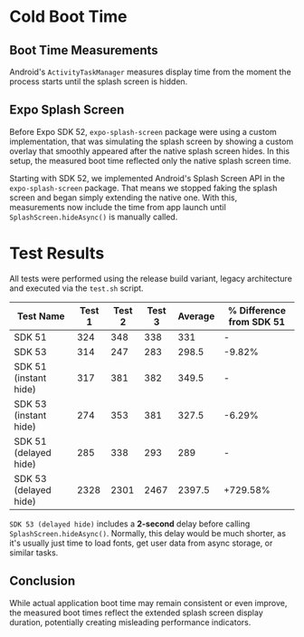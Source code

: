# Cold Boot Time

## Boot Time Measurements

Android's `ActivityTaskManager` measures display time from the moment the process starts until the splash screen is hidden.

## Expo Splash Screen

Before Expo SDK 52, `expo-splash-screen` package were using a custom implementation, that was simulating the splash screen by showing a custom overlay that smoothly appeared after the native splash screen hides. In this setup, the measured boot time reflected only the native splash screen time.

Starting with SDK 52, we implemented Android's Splash Screen API in the `expo-splash-screen` package. That means we stopped faking the splash screen and began simply extending the native one. With this, measurements now include the time from app launch until `SplashScreen.hideAsync()` is manually called.

# Test Results

All tests were performed using the release build variant, legacy architecture and executed via the `test.sh` script.

| Test Name             | Test 1 | Test 2 | Test 3 | Average | % Difference from SDK 51 |
| --------------------- | ------ | ------ | ------ | ------- | ------------------------ |
| SDK 51                | 324    | 348    | 338    | 331     | -                        |
| SDK 53                | 314    | 247    | 283    | 298.5   | -9.82%                   |
| SDK 51 (instant hide) | 317    | 381    | 382    | 349.5   | -                        |
| SDK 53 (instant hide) | 274    | 353    | 381    | 327.5   | -6.29%                   |
| SDK 51 (delayed hide) | 285    | 338    | 293    | 289     | -                        |
| SDK 53 (delayed hide) | 2328   | 2301   | 2467   | 2397.5  | +729.58%                 |

`SDK 53 (delayed hide)` includes a **2-second** delay before calling `SplashScreen.hideAsync()`. Normally, this delay would be much shorter, as it's usually just time to load fonts, get user data from async storage, or similar tasks.

## Conclusion

While actual application boot time may remain consistent or even improve, the measured boot times reflect the extended splash screen display duration, potentially creating misleading performance indicators.
